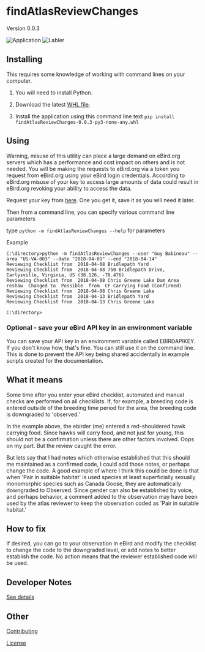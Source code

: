 # findAtlasReviewChanges

Version 0.0.3

![Application](https://github.com/gbabineau/findAtlasReviewChanges/workflows/Python%20application/badge.svg) ![Labler](https://github.com/gbabineau/findAtlasReviewChanges/workflows/Labeler/badge.svg)

## Installing

This requires some knowledge of working with command lines on your computer.

1. You will need to install Python.

1. Download the latest [WHL file](https://github.com/gbabineau/findAtlasReviewChanges/blob/master/dist/findAtlasReviewChanges-0.0.3-py3-none-any.whl).

1. Install the application using this command line text `pip install findAtlasReviewChanges-0.0.3-py3-none-any.whl`

## Using

Warning, misuse of this utility can place a large demand on eBird.org servers which has a performance and cost impact on others and is not needed. You will be making the requests to eBird.org via a token you request from eBird.org using your eBird login credentials. According to eBird.org misuse of your key to access large amounts of data could result in eBird.org revoking your ability to access the data.

Request your key from [here](https://ebird.org/api/keygen). One you get it, save it as you will need it later.

Then from a command line, you can specify various command line parameters

type `python -m findAtlasReviewChanges --help` for parameters

Example

```batch
C:\directory>python -m findAtlasReviewChanges --user "Guy Babineau" --area "US-VA-003" --date "2018-04-01" --end "2018-04-14"
Reviewing Checklist from  2018-04-08 Bridlepath Yard
Reviewing Checklist from  2018-04-08 750 Bridlepath Drive, Earlysville, Virginia, US (38.126, -78.476)
Reviewing Checklist from  2018-04-08 Chris Greene Lake Dam Area
reshaw  Changed to  Possible  from  CF Carrying Food (Confirmed)
Reviewing Checklist from  2018-04-08 Chris Greene Lake
Reviewing Checklist from  2018-04-13 Bridlepath Yard
Reviewing Checklist from  2018-04-13 Chris Greene Lake

C:\directory>
```

### Optional - save your eBird API key in an environment variable

You can save your API key in an environment variable called EBIRDAPIKEY. If you don't know how, that's fine. You can still use it on the command line. This is done to prevent the API key being shared accidentally in example scripts created for the documentation.

## What it means

Some time after you enter your eBird checklist, automated and manual checks are performed on all checklists. If, for example, a breeding code is
entered outside of the breeding time period for the area, the breeding code is downgraded to 'observed.'

In the example above, the ebirder (me) entered a red-shouldered hawk carrying food. Since hawks will carry food, and not just for young, this should not be a confirmation unless there are other factors involved. Oops on my part. But the review caught the error.

But lets say that I had notes which otherwise established that this should me maintained as a confirmed code, I could add those notes, or perhaps change the code. A good example of where I think this could be done is that when 'Pair in suitable habitat' is used species at least superficially sexually monomorphic species such as Canada Goose, they are automatically downgraded to Observed. Since gender can also be established by voice, and perhaps behavior, a comment added to the observation may have been used by the atlas reviewer to keep the observation coded as 'Pair in suitable habitat.'

## How to fix

If desired, you can go to your observation in eBird and modify the checklist to change the code to the downgraded level, or add notes to better establish the code. No action means that the reviewer established code will be used.

## Developer Notes

[See details](docs\developernotes.md)

## Other

[Contributing](CONTRIBUTING.md)

[License](LICENSE.md)
